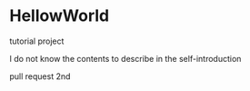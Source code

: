# HellowWorld
tutorial project

I do not know the contents to describe in the self-introduction

pull request 2nd
